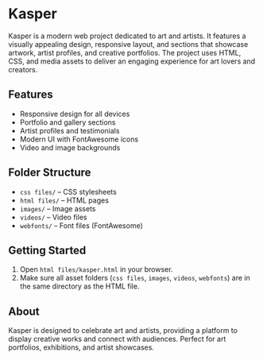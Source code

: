 # Kasper

Kasper is a modern web project dedicated to art and artists. It features a visually appealing design, responsive layout, and sections that showcase artwork, artist profiles, and creative portfolios. The project uses HTML, CSS, and media assets to deliver an engaging experience for art lovers and creators.

## Features
- Responsive design for all devices
- Portfolio and gallery sections
- Artist profiles and testimonials
- Modern UI with FontAwesome icons
- Video and image backgrounds

## Folder Structure
- `css files/` – CSS stylesheets
- `html files/` – HTML pages
- `images/` – Image assets
- `videos/` – Video files
- `webfonts/` – Font files (FontAwesome)

## Getting Started
1. Open `html files/kasper.html` in your browser.
2. Make sure all asset folders (`css files`, `images`, `videos`, `webfonts`) are in the same directory as the HTML file.

## About
Kasper is designed to celebrate art and artists, providing a platform to display creative works and connect with audiences. Perfect for art portfolios, exhibitions, and artist showcases.
